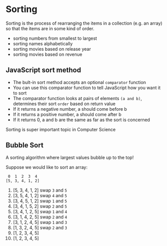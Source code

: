 # Sorting

Sorting is the process of rearranging the items in a collection (e.g. an array) so that the items are in some kind of order.

- sorting numbers from smallest to largest
- sorting names alphabetically
- sorting movies based on release year
- sorting movies based on revenue

## JavaScript sort method

- The bult-in sort method accepts an optional `comparator` function
- You can use this comparator function to tell JavaScript how you want it to sort
- The comparator function looks at pairs of elements `(a and b)`, determines their sort `order` based on return value
- If it returns a negative number, a should come before b
- If it returns a positive number, a should come after b
- If it returns 0, a and b are the same as far as the sort is concerned

Sorting is super important topic in Computer Science

## Bubble Sort

A sorting algorithm where largest values bubble up to the top!

Suppose we would like to sort an array:

```
 0  1  2  3  4
[5, 3, 4, 1, 2]
```

1. [5, 3, 4, 1, 2]
   swap `3` and `5`
2. [3, 5, 4, 1, 2]
   swap `4` and `5`
3. [3, 4, 5, 1, 2]
   swap `1` and `5`
4. [3, 4, 1, 5, 2]
   swap `2` and `5`
5. [3, 4, 1, 2, 5]
   swap `1` and `4`
6. [3, 1, 4, 2, 5]
   swap `2` and `4`
7. [3, 1, 2, 4, 5]
   swap `1` and `3`
8. [1, 3, 2, 4, 5]
   swap `2` and `3`
9. [1, 2, 3, 4, 5]
10. [1, 2, 3, 4, 5]
